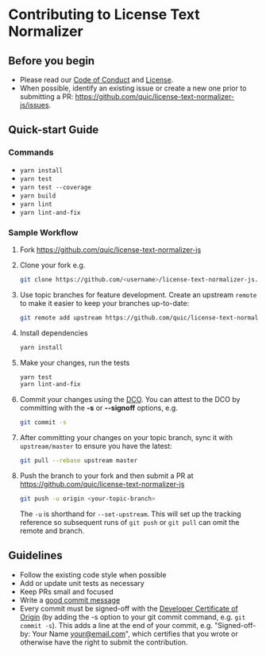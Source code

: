 # Contributing to License Text Normalizer

## Before you begin

* Please read our [Code of Conduct](CODE-OF-CONDUCT.md) and [License](LICENSE).
* When possible, identify an existing issue or create a new one prior to submitting a PR: https://github.com/quic/license-text-normalizer-js/issues.

## Quick-start Guide

### Commands

* `yarn install`
* `yarn test`
* `yarn test --coverage`
* `yarn build`
* `yarn lint`
* `yarn lint-and-fix`

### Sample Workflow

1. Fork https://github.com/quic/license-text-normalizer-js

1. Clone your fork e.g.

    ```bash
    git clone https://github.com/<username>/license-text-normalizer-js.git
    ```

1. Use topic branches for feature development. Create an upstream `remote` to make it easier to keep your branches up-to-date:

    ```bash
    git remote add upstream https://github.com/quic/license-text-normalizer-js.git
    ```

1. Install dependencies

    ```bash
    yarn install
    ```

1. Make your changes, run the tests

    ```bash
    yarn test
    yarn lint-and-fix
    ```

1. Commit your changes using the [DCO](http://developercertificate.org/). You can attest to the DCO by committing with the **-s** or **--signoff** options, e.g.

    ```bash
    git commit -s
    ```

1. After committing your changes on your topic branch, sync it with `upstream/master` to ensure you have the latest:

    ```bash
    git pull --rebase upstream master
    ```

1. Push the branch to your fork and then submit a PR at https://github.com/quic/license-text-normalizer-js

    ```bash
    git push -u origin <your-topic-branch>
    ```

    The `-u` is shorthand for `--set-upstream`. This will set up the tracking reference so subsequent runs of `git push` or `git pull` can omit the remote and branch.

## Guidelines

* Follow the existing code style when possible
* Add or update unit tests as necessary
* Keep PRs small and focused
* Write a [good commit message](https://tbaggery.com/2008/04/19/a-note-about-git-commit-messages.html)
* Every commit must be signed-off with the [Developer Certificate of Origin](https://developercertificate.org/) (by adding the -s option to your git commit command, e.g. `git commit -s`). This adds a line at the end of your commit, e.g. "Signed-off-by: Your Name <your@email.com>", which certifies that you wrote or otherwise have the right to submit the contribution.